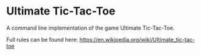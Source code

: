 Ultimate Tic-Tac-Toe
==============

A command line implementation of the game Ultimate Tic-Tac-Toe.

Full rules can be found here: https://en.wikipedia.org/wiki/Ultimate_tic-tac-toe